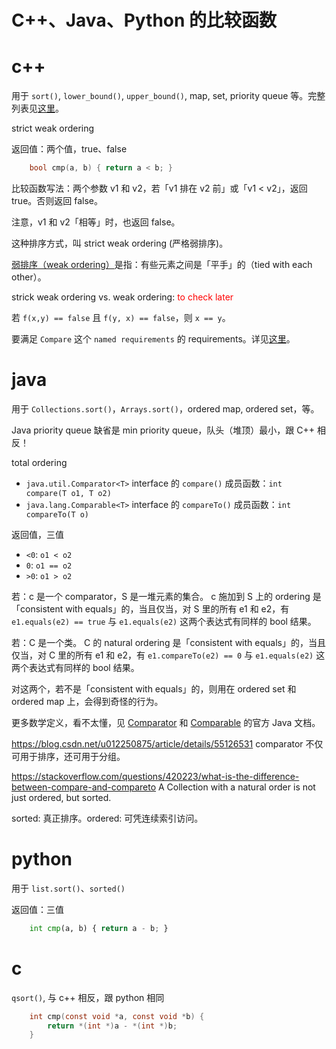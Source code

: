 # C++、Java、Python 的比较函数

# c++ 

用于 `sort()`, `lower_bound()`, `upper_bound()`, map, set, priority queue 等。完整列表见[这里](https://en.cppreference.com/w/cpp/named_req/Compare)。

strict weak ordering

返回值：两个值，true、false
```cpp
    bool cmp(a, b) { return a < b; }
```

比较函数写法：两个参数 v1 和 v2，若「v1 排在 v2 前」或「v1 < v2」，返回 true。否则返回 false。

注意，v1 和 v2「相等」时，也返回 false。

这种排序方式，叫 strict weak ordering (严格弱排序)。

[弱排序（weak ordering）](https://en.wikipedia.org/wiki/Weak_ordering)是指：有些元素之间是「平手」的（tied with each other）。

strick weak ordering vs. weak ordering: <font color="red">to check later</font>

若 `f(x,y) == false` 且 `f(y, x) == false`，则 `x == y`。

要满足 `Compare` 这个 `named requirements` 的 requirements。详见[这里](https://en.cppreference.com/w/cpp/named_req/Compare)。

# java

用于 `Collections.sort()`，`Arrays.sort()`，ordered map, ordered set，等。

Java priority queue 缺省是 min priority queue，队头（堆顶）最小，跟 C++ 相反！

total ordering

- `java.util.Comparator<T>` interface 的 `compare()` 成员函数：`int compare(T o1, T o2)`
- `java.lang.Comparable<T>` interface 的 `compareTo()` 成员函数：`int compareTo(T o)`

返回值，三值
- `<0`: `o1 < o2`
- `0`: `o1 == o2`
- `>0`: `o1 > o2`

若：c 是一个 comparator，S 是一堆元素的集合。
c 施加到 S 上的 ordering 是「consistent with equals」的，当且仅当，对 S 里的所有 e1 和 e2，有 `e1.equals(e2) == true` 与 `e1.equals(e2)` 这两个表达式有同样的 bool 结果。

若：C 是一个类。
C 的 natural ordering 是「consistent with equals」的，当且仅当，对 C 里的所有 e1 和 e2，有 `e1.compareTo(e2) == 0` 与 `e1.equals(e2)` 这两个表达式有同样的 bool 结果。

对这两个，若不是「consistent with equals」的，则用在 ordered set 和 ordered map 上，会得到奇怪的行为。

更多数学定义，看不太懂，见 [Comparator](https://docs.oracle.com/javase/8/docs/api/java/util/Comparator.html) 和 [Comparable](https://docs.oracle.com/javase/8/docs/api/java/lang/Comparable.html) 的官方 Java 文档。


https://blog.csdn.net/u012250875/article/details/55126531 comparator 不仅可用于排序，还可用于分组。

https://stackoverflow.com/questions/420223/what-is-the-difference-between-compare-and-compareto A Collection with a natural order is not just ordered, but sorted. 

sorted: 真正排序。ordered: 可凭连续索引访问。

# python

用于 `list.sort()`、`sorted()`

返回值：三值
```python
    int cmp(a, b) { return a - b; }
```

# c

`qsort()`, 与 c++ 相反，跟 python 相同

```c
    int cmp(const void *a, const void *b) {
        return *(int *)a - *(int *)b;
    }
```

